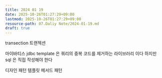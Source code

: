 ```yaml
---
title: 2024 01 19
date: 2025-10-26T01:27:29+09:00
lastmod: 2025-10-26T01:27:29+09:00
resource-path: 07.Daliy Note/2024-01-19.md
draft: true
---
```

transection 트랜젝션

마이바티스 jdbc template 은 쿼리의 중복 코드를 제거하는 라이브러리 이다 하지만 sql 은 직접 작성해야 한다

디자인 패턴
템플릿 메서드 패턴